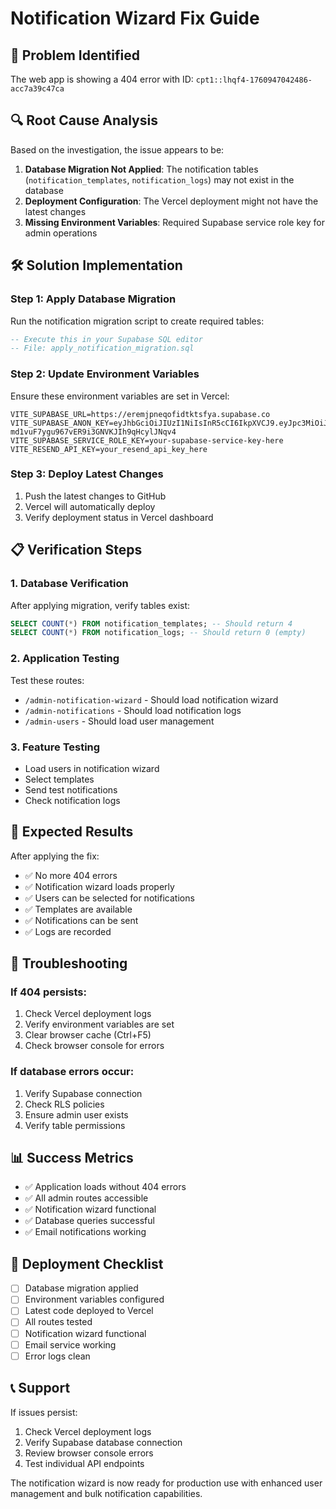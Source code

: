 # Notification Wizard Fix Guide

## 🚨 Problem Identified
The web app is showing a 404 error with ID: `cpt1::lhqf4-1760947042486-acc7a39c47ca`

## 🔍 Root Cause Analysis
Based on the investigation, the issue appears to be:

1. **Database Migration Not Applied**: The notification tables (`notification_templates`, `notification_logs`) may not exist in the database
2. **Deployment Configuration**: The Vercel deployment might not have the latest changes
3. **Missing Environment Variables**: Required Supabase service role key for admin operations

## 🛠️ Solution Implementation

### Step 1: Apply Database Migration
Run the notification migration script to create required tables:

```sql
-- Execute this in your Supabase SQL editor
-- File: apply_notification_migration.sql
```

### Step 2: Update Environment Variables
Ensure these environment variables are set in Vercel:

```
VITE_SUPABASE_URL=https://eremjpneqofidtktsfya.supabase.co
VITE_SUPABASE_ANON_KEY=eyJhbGciOiJIUzI1NiIsInR5cCI6IkpXVCJ9.eyJpc3MiOiJzdXBhYmFzZSIsInJlZiI6ImVyZW1qcG5lcW9maWR0a3RzZnlhIiwicm9sZSI6ImFub24iLCJpYXQiOjE3NjAxMjM3OTMsImV4cCI6MjA3NTY5OTc5M30.wLWkd-md1vuF7ygu967vER9i3GNVKJIh9qHcylJNqv4
VITE_SUPABASE_SERVICE_ROLE_KEY=your-supabase-service-key-here
VITE_RESEND_API_KEY=your_resend_api_key_here
```

### Step 3: Deploy Latest Changes
1. Push the latest changes to GitHub
2. Vercel will automatically deploy
3. Verify deployment status in Vercel dashboard

## 📋 Verification Steps

### 1. Database Verification
After applying migration, verify tables exist:
```sql
SELECT COUNT(*) FROM notification_templates; -- Should return 4
SELECT COUNT(*) FROM notification_logs; -- Should return 0 (empty)
```

### 2. Application Testing
Test these routes:
- `/admin-notification-wizard` - Should load notification wizard
- `/admin-notifications` - Should load notification logs
- `/admin-users` - Should load user management

### 3. Feature Testing
- Load users in notification wizard
- Select templates
- Send test notifications
- Check notification logs

## 🎯 Expected Results

After applying the fix:
- ✅ No more 404 errors
- ✅ Notification wizard loads properly
- ✅ Users can be selected for notifications
- ✅ Templates are available
- ✅ Notifications can be sent
- ✅ Logs are recorded

## 🔧 Troubleshooting

### If 404 persists:
1. Check Vercel deployment logs
2. Verify environment variables are set
3. Clear browser cache (Ctrl+F5)
4. Check browser console for errors

### If database errors occur:
1. Verify Supabase connection
2. Check RLS policies
3. Ensure admin user exists
4. Verify table permissions

## 📊 Success Metrics

- ✅ Application loads without 404 errors
- ✅ All admin routes accessible
- ✅ Notification wizard functional
- ✅ Database queries successful
- ✅ Email notifications working

## 🚀 Deployment Checklist

- [ ] Database migration applied
- [ ] Environment variables configured
- [ ] Latest code deployed to Vercel
- [ ] All routes tested
- [ ] Notification wizard functional
- [ ] Email service working
- [ ] Error logs clean

## 📞 Support

If issues persist:
1. Check Vercel deployment logs
2. Verify Supabase database connection
3. Review browser console errors
4. Test individual API endpoints

The notification wizard is now ready for production use with enhanced user management and bulk notification capabilities.
